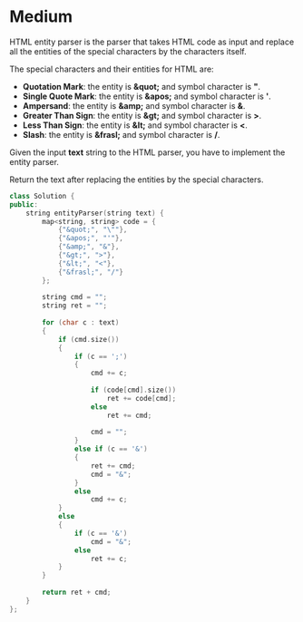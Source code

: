 # Medium

HTML entity parser is the parser that takes HTML code as input and replace all the entities of the special characters by the characters itself.

The special characters and their entities for HTML are:

- **Quotation Mark**: the entity is **\&quot;** and symbol character is **"**.
- **Single Quote Mark**: the entity is **\&apos;** and symbol character is **'**.
- **Ampersand**: the entity is **\&amp;** and symbol character is **&**.
- **Greater Than Sign**: the entity is **\&gt;** and symbol character is **>**.
- **Less Than Sign**: the entity is **\&lt;** and symbol character is **<**.
- **Slash**: the entity is **\&frasl;** and symbol character is **/**.

Given the input **text** string to the HTML parser, you have to implement the entity parser.

Return the text after replacing the entities by the special characters.

```cpp
class Solution {
public:
    string entityParser(string text) {
        map<string, string> code = {
            {"&quot;", "\""}, 
            {"&apos;", "'"}, 
            {"&amp;", "&"},
            {"&gt;", ">"},
            {"&lt;", "<"}, 
            {"&frasl;", "/"}
        };
        
        string cmd = "";
        string ret = "";
        
        for (char c : text)
        {
            if (cmd.size())
            {
                if (c == ';')
                {
                    cmd += c;
                    
                    if (code[cmd].size())
                        ret += code[cmd];
                    else
                        ret += cmd;
                    
                    cmd = "";
                }
                else if (c == '&')
                {
                    ret += cmd;
                    cmd = "&";
                }
                else
                    cmd += c;
            }
            else
            {
                if (c == '&')
                    cmd = "&";
                else
                    ret += c;
            }
        }
        
        return ret + cmd;
    }
};
```
